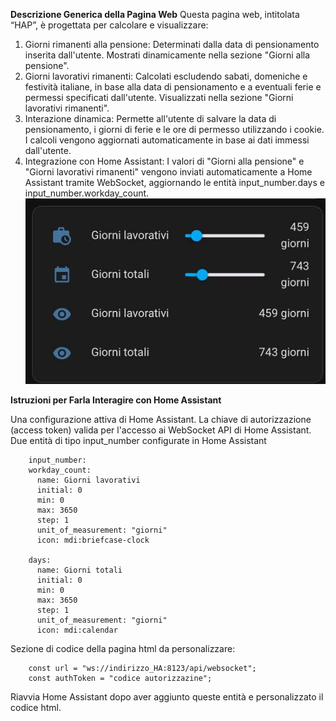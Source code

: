 **Descrizione Generica della Pagina Web**
Questa pagina web, intitolata “HAP”, è progettata per calcolare e visualizzare:

1. Giorni rimanenti alla pensione:
Determinati dalla data di pensionamento inserita dall'utente.
Mostrati dinamicamente nella sezione "Giorni alla pensione".
2. Giorni lavorativi rimanenti:
Calcolati escludendo sabati, domeniche e festività italiane, in base alla data di pensionamento e a eventuali ferie e permessi specificati dall'utente.
Visualizzati nella sezione "Giorni lavorativi rimanenti".
3. Interazione dinamica:
Permette all'utente di salvare la data di pensionamento, i giorni di ferie e le ore di permesso utilizzando i cookie.
I calcoli vengono aggiornati automaticamente in base ai dati immessi dall'utente.
4. Integrazione con Home Assistant:
I valori di "Giorni alla pensione" e "Giorni lavorativi rimanenti" vengono inviati automaticamente a Home Assistant tramite WebSocket, aggiornando le entità input_number.days e input_number.workday_count.
![Esempio immagine](img/img.jpg)

**Istruzioni per Farla Interagire con Home Assistant**

Una configurazione attiva di Home Assistant.
La chiave di autorizzazione (access token) valida per l'accesso ai WebSocket API di Home Assistant.
Due entità di tipo input_number configurate in Home Assistant

        input_number:
        workday_count:
          name: Giorni lavorativi
          initial: 0
          min: 0
          max: 3650
          step: 1
          unit_of_measurement: "giorni"
          icon: mdi:briefcase-clock
      
        days:
          name: Giorni totali
          initial: 0
          min: 0
          max: 3650
          step: 1
          unit_of_measurement: "giorni"
          icon: mdi:calendar
    
Sezione di codice della pagina html da personalizzare:

        const url = "ws://indirizzo_HA:8123/api/websocket";
        const authToken = "codice autorizzazine";    
    
Riavvia Home Assistant dopo aver aggiunto queste entità e personalizzato il codice html.
